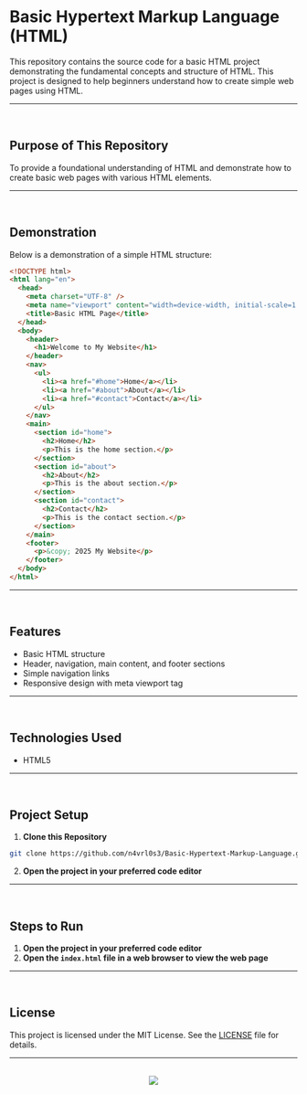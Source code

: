 # Basic Hypertext Markup Language (HTML)

This repository contains the source code for a basic HTML project demonstrating the fundamental concepts and structure of HTML. This project is designed to help beginners understand how to create simple web pages using HTML.

<hr><br>

## Purpose of This Repository

To provide a foundational understanding of HTML and demonstrate how to create basic web pages with various HTML elements.

<hr><br>

## Demonstration

Below is a demonstration of a simple HTML structure:

```html
<!DOCTYPE html>
<html lang="en">
  <head>
    <meta charset="UTF-8" />
    <meta name="viewport" content="width=device-width, initial-scale=1.0" />
    <title>Basic HTML Page</title>
  </head>
  <body>
    <header>
      <h1>Welcome to My Website</h1>
    </header>
    <nav>
      <ul>
        <li><a href="#home">Home</a></li>
        <li><a href="#about">About</a></li>
        <li><a href="#contact">Contact</a></li>
      </ul>
    </nav>
    <main>
      <section id="home">
        <h2>Home</h2>
        <p>This is the home section.</p>
      </section>
      <section id="about">
        <h2>About</h2>
        <p>This is the about section.</p>
      </section>
      <section id="contact">
        <h2>Contact</h2>
        <p>This is the contact section.</p>
      </section>
    </main>
    <footer>
      <p>&copy; 2025 My Website</p>
    </footer>
  </body>
</html>
```

<hr><br>

## Features

- Basic HTML structure
- Header, navigation, main content, and footer sections
- Simple navigation links
- Responsive design with meta viewport tag

<hr><br>

## Technologies Used

- HTML5

<hr><br>

## Project Setup

1. **Clone this Repository**

```bash
git clone https://github.com/n4vrl0s3/Basic-Hypertext-Markup-Language.git
```

2. **Open the project in your preferred code editor**

<hr><br>

## Steps to Run

1. **Open the project in your preferred code editor**
2. **Open the `index.html` file in a web browser to view the web page**

<hr><br>

## License

This project is licensed under the MIT License. See the [LICENSE](LICENSE) file for details.

<hr><br>

<div align="center">
  <a href="https://www.x.com/n4vrl0s3/">
    <img src="https://capsule-render.vercel.app/api?type=waving&height=200&color=100:49108B,20:F3F8FF&section=footer&reversal=false&textBg=false&fontAlignY=50&descAlign=48&descAlignY=59"/>
  </a>
</div>
